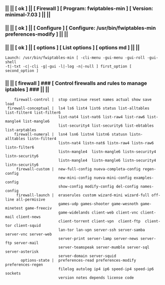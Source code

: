 ### || || [ ok ] || [ Firewall ] [ Program: fwiptables-min ] [ Version: minimal-7.03 ] || ||
### || || [ ok ] || [ Configure ] [ Configure: /usr/bin/fwiptables-min preferences-modify ] || ||
### || || [ ok ] || [ options ] [ List options ] [ options md ] || ||                              
    Launch: /usr/bin/fwiptables-min [ -cli-menu -gui-menu -gui-roll -gui-shell                                        
    -t|-txt -c|-cli -g|-gui -l|-log -n|-null ] first_option [ second_option ]                             
### || || [ firewall ]  ### [  Control firewalls and rules to manage iptables ] ### || ||             
        firewall-control |  stop continue reset names actual show save load                         
     firewall-conceptual |  ls4 ls6 list4 list6 status list-alltables list-filter4 list-filter6     
                            list-nat4 list-nat6 list-raw4 list-raw6 list-mangle4 list-mangle6       
                            list-security4 list-security6 list-ebtables list-arptables              
        firewall-numeral |  lsn4 lsn6 listn4 listn6 statusn listn-alltables listn-filter4           
                            listn-nat4 listn-nat6 listn-raw4 listn-raw6 listn-filter6               
                            listn-mangle4  listn-mangle6 listn-security4 listn-security6            
                            listn-mangle4  listn-mangle6 listn-security4 listn-security6            
         firewall-custom |  new-full-config nueva-completa-config regen-config                      
                            new-mini-config nueva-mini-config examples-config                       
                            show-config modify-config del-config names-config                       
         firewall-launch |  eraserules custom wizard-mini wizard-full off-line all-permisive        
                            games-udp games-shooter game-wesnoth game-minetest game-freeciv         
                            game-widelands client-web client-vnc client-mail client-news            
                            client-torrent client-vpn  client-ftp  client-tor client-squid          
                            lan-tor lan-vpn server-ssh server-samba server-vnc server-web           
                            server-print server-lamp server-news server-ftp server-mail             
                            server-teamspeak server-mumble server-sql server-asterisk               
                            server-domain server-squid                                              
           options-state |  preferences-read preferences-modify preferences-regen                   
                            filelog autolog ip4 ip6 speed-ip4 speed-ip6 sockets                     
                            version notes depends license code                                      
